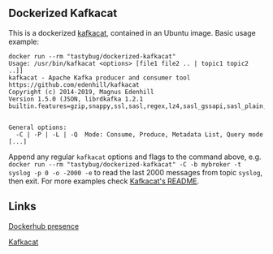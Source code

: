 ## Dockerized Kafkacat

This is a dockerized [kafkacat](https://github.com/edenhill/kafkacat), contained in an Ubuntu image. Basic usage example:

```
docker run --rm "tastybug/dockerized-kafkacat"
Usage: /usr/bin/kafkacat <options> [file1 file2 .. | topic1 topic2 ..]]
kafkacat - Apache Kafka producer and consumer tool
https://github.com/edenhill/kafkacat
Copyright (c) 2014-2019, Magnus Edenhill
Version 1.5.0 (JSON, librdkafka 1.2.1 builtin.features=gzip,snappy,ssl,sasl,regex,lz4,sasl_gssapi,sasl_plain,sasl_scram,plugins,sasl_oauthbearer)


General options:
  -C | -P | -L | -Q  Mode: Consume, Produce, Metadata List, Query mode
[...]
```

Append any regular `kafkacat` options and flags to the command above, e.g. `docker run --rm "tastybug/dockerized-kafkacat" -C -b mybroker -t syslog -p 0 -o -2000 -e` to read the last 2000 messages from topic `syslog`, then exit. For more examples check [Kafkacat's README](https://github.com/edenhill/kafkacat).

## Links
[Dockerhub presence](https://hub.docker.com/r/tastybug/dockerized-kafkacat)

[Kafkacat](https://github.com/edenhill/kafkacat) 
